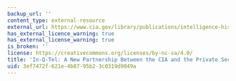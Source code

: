 ```yaml
---
backup_url: ''
content_type: external-resource
external_url: https://www.cia.gov/library/publications/intelligence-history/in-q-tel
has_external_licence_warning: true
has_external_license_warning: true
is_broken: ''
license: https://creativecommons.org/licenses/by-nc-sa/4.0/
title: 'In-Q-Tel: A New Partnership Between the CIA and the Private Sector'
uid: 3ef7472f-621e-4b87-95b2-3c0319d9049a
---
```

